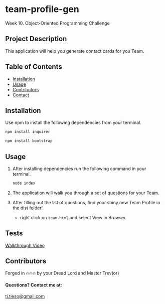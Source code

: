 # team-profile-gen

Week 10. Object-Oriented Programming Challenge

## Project Description

This application will help you generate contact cards for you Team.

## Table of Contents

- [Installation](#installation)
- [Usage](#usage)
- [Contributors](#contributors)
- [Contact](#contact)

## Installation

Use npm to install the following dependencies from your terminal.

```bash
npm install inquirer
```

```bash
npm install bootstrap
```

## Usage

1. After installing dependencies run the following command in your terminal.

   ```bash
   node index
   ```

2. The application will walk you through a set of questions for your Team.

3. After filling out the list of questions, find your shiny new Team Profile in the dist folder!

   - right click on `team.html` and select View in Browser.

## Tests

[Walkthrough Video](https://drive.google.com/file/d/1QX2YJYpmYaJB34X4gV_1aiimztPRyCsC/view)

## Contributors

Forged in 🔥🔥🔥 by your Dread Lord and Master Trev(or)

#### Questions? Contact me at:

tj.tieso@gmail.com
